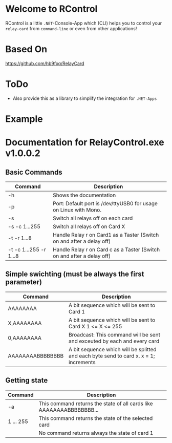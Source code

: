 # Welcome to RControl

RControl is a little `.NET`-Console-App which (CLI) helps you to control your `relay-card` from `command-line` or even from other applications!

# Based On 
https://github.com/hb9fxq/RelayCard

# ToDo
- Also provide this as a library to simplify the integration for `.NET-Apps`

# Example

# Documentation for RelayControl.exe v1.0.0.2
## Basic Commands
| Command                | Description                                                            |
|------------------------|------------------------------------------------------------------------|
| -h                     | Shows the documentation                                                |
| -p                     | Port: Default port is /dev/ttyUSB0 for usage on Linux with Mono.       |
| -s                     | Switch all relays off on each card                                     |
| -s -c 1...255          | Switch all relays off on Card X                                        |
| -t -r 1...8            | Handle Relay r on Card1 as a Taster (Switch on and after a delay off)  |
| -t -c 1...255 -r 1...8 | Handle Relay r on Card c as a Taster (Switch on and after a delay off) |

## Simple swichting (must be always the first parameter)

| Command                | Description                                                                           |
|------------------------|---------------------------------------------------------------------------------------|
| AAAAAAAA               | A bit sequence which will be sent to Card 1                                           |
| X,AAAAAAAA             | A bit sequence which will be sent to Card X 1 <= X <= 255                             |
| 0,AAAAAAAA             | Broadcast: This command will be sent and exceuted by each and every card              |
| AAAAAAAABBBBBBBB       | A bit sequence which will be splitted and each byte send to card x. x = 1; increments |
                        
 ## Getting state    
| Command                | Description                                                                           |
|------------------------|---------------------------------------------------------------------------------------|
| -a                     | This command returns the state of all cards like AAAAAAAABBBBBBBB...                  |
| 1 ... 255              | This command returns the state of the selected card                                   |
|                        | No command returns always the state of card 1                                         |
